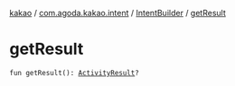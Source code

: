 [kakao](../../index.md) / [com.agoda.kakao.intent](../index.md) / [IntentBuilder](index.md) / [getResult](./get-result.md)

# getResult

`fun getResult(): `[`ActivityResult`](https://developer.android.com/reference/android/app/Instrumentation/ActivityResult.html)`?`
